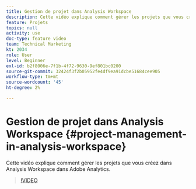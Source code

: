 ```yaml
---
title: Gestion de projet dans Analysis Workspace
description: Cette vidéo explique comment gérer les projets que vous créez dans Analysis Workspace dans Adobe Analytics.
feature: Projets
topics: null
activity: use
doc-type: feature video
team: Technical Marketing
kt: 2034
role: User
level: Beginner
exl-id: b2f8006e-7f1b-4f72-9630-9ef801bc0200
source-git-commit: 32424f3f2b05952fe4df9ea91dcbe51684cee905
workflow-type: tm+mt
source-wordcount: '45'
ht-degree: 2%

---
```


# Gestion de projet dans Analysis Workspace {#project-management-in-analysis-workspace}

Cette vidéo explique comment gérer les projets que vous créez dans Analysis Workspace dans Adobe Analytics.

>[!VIDEO](https://video.tv.adobe.com/v/24035/?quality=12)
